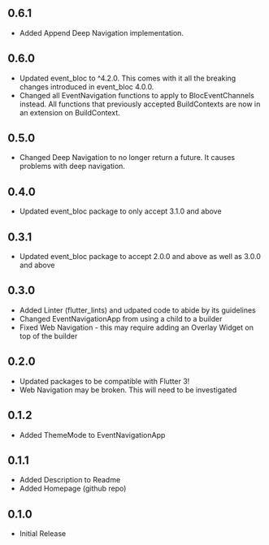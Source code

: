 ## 0.6.1

* Added Append Deep Navigation implementation.

## 0.6.0

* Updated event_bloc to ^4.2.0. This comes with it all the breaking changes introduced in event_bloc 4.0.0.
* Changed all EventNavigation functions to apply to BlocEventChannels instead. All functions that previously accepted BuildContexts are now in an extension on BuildContext.

## 0.5.0

* Changed Deep Navigation to no longer return a future. It causes problems with deep navigation. 

## 0.4.0

* Updated event_bloc package to only accept 3.1.0 and above

## 0.3.1

* Updated event_bloc package to accept 2.0.0 and above as well as 3.0.0 and above

## 0.3.0

* Added Linter (flutter_lints) and udpated code to abide by its guidelines
* Changed EventNavigationApp from using a child to a builder
* Fixed Web Navigation - this may require adding an Overlay Widget on top of the builder

## 0.2.0

* Updated packages to be compatible with Flutter 3!
* Web Navigation may be broken. This will need to be investigated

## 0.1.2

* Added ThemeMode to EventNavigationApp

## 0.1.1

* Added Description to Readme
* Added Homepage (github repo)

## 0.1.0

* Initial Release
